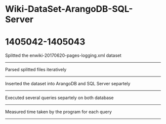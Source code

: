 # Wiki-DataSet-ArangoDB-SQL-Server
# 1405042-1405043

Splitted the enwiki-20170620-pages-logging.xml dataset
_______________________________________________

Parsed splitted files iteratively
________________________________________________

Inserted the dataset into ArangoDB and SQL Server separtely
________________________________________________

Executed several queries separtely on both database

_________________________________________________

Measured time taken by the program for each query 

_______________________________________________

